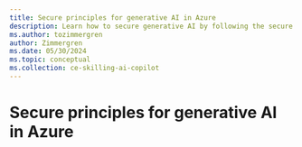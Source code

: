 ```yaml
---
title: Secure principles for generative AI in Azure
description: Learn how to secure generative AI by following the secure principles from the Cloud Adoption Framework.
ms.author: tozimmergren
author: Zimmergren
ms.date: 05/30/2024
ms.topic: conceptual
ms.collection: ce-skilling-ai-copilot
---
```


# Secure principles for generative AI in Azure

 <!--
## Principles

### Confidentiality

### Integrity

### Availability

### Sustainment

## Next steps

> [!div class="nextstepaction"]
> [Secure approaches](./secure-approaches.md) -->
